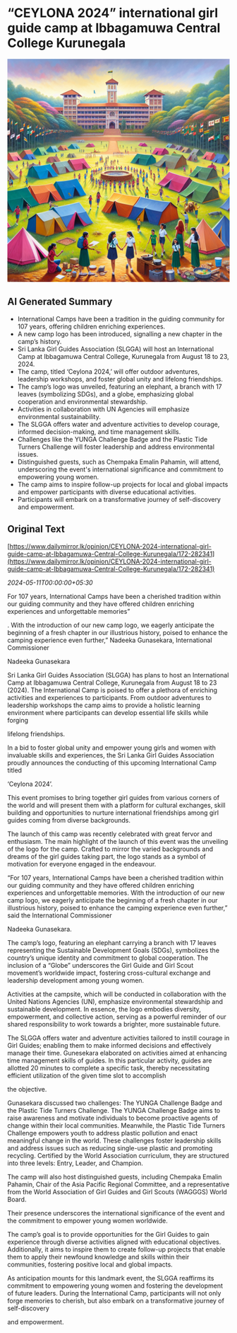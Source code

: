# “CEYLONA 2024” international girl guide camp at Ibbagamuwa Central College Kurunegala

![AI Image](ai_image.png)

## AI Generated Summary

- International Camps have been a tradition in the guiding community for 107 years, offering children enriching experiences.
- A new camp logo has been introduced, signalling a new chapter in the camp’s history.
- Sri Lanka Girl Guides Association (SLGGA) will host an International Camp at Ibbagamuwa Central College, Kurunegala from August 18 to 23, 2024.
- The camp, titled ‘Ceylona 2024,’ will offer outdoor adventures, leadership workshops, and foster global unity and lifelong friendships.
- The camp’s logo was unveiled, featuring an elephant, a branch with 17 leaves (symbolizing SDGs), and a globe, emphasizing global cooperation and environmental stewardship.
- Activities in collaboration with UN Agencies will emphasize environmental sustainability.
- The SLGGA offers water and adventure activities to develop courage, informed decision-making, and time management skills.
- Challenges like the YUNGA Challenge Badge and the Plastic Tide Turners Challenge will foster leadership and address environmental issues.
- Distinguished guests, such as Chempaka Emalin Pahamin, will attend, underscoring the event's international significance and commitment to empowering young women.
- The camp aims to inspire follow-up projects for local and global impacts and empower participants with diverse educational activities.
- Participants will embark on a transformative journey of self-discovery and empowerment.

## Original Text

[https://www.dailymirror.lk/opinion/CEYLONA-2024-international-girl-guide-camp-at-Ibbagamuwa-Central-College-Kurunegala/172-282341](https://www.dailymirror.lk/opinion/CEYLONA-2024-international-girl-guide-camp-at-Ibbagamuwa-Central-College-Kurunegala/172-282341)

*2024-05-11T00:00:00+05:30*

For 107 years, International Camps have been a cherished tradition within our guiding community and they have offered children enriching experiences and unforgettable memories”

. With the introduction of our new camp logo, we eagerly anticipate the beginning of a fresh chapter in our illustrious history, poised to enhance the camping experience even further,” Nadeeka Gunasekara, International Commissioner

Nadeeka Gunasekara

Sri Lanka Girl Guides Association (SLGGA) has plans to host an International Camp at Ibbagamuwa Central College, Kurunegala from August 18 to 23 (2024). The International Camp is poised to offer a plethora of enriching activities and experiences to participants. From outdoor adventures to leadership workshops the camp aims to provide a holistic learning environment where participants can develop essential life skills while forging 

lifelong friendships.

In a bid to foster global unity and empower young girls and women with invaluable skills and experiences, the Sri Lanka Girl Guides Association proudly announces the conducting of this upcoming International Camp titled 

‘Ceylona 2024’.

This event promises to bring together girl guides from various corners of the world and will present them with a platform for cultural exchanges, skill building and opportunities to nurture international friendships among girl guides coming from diverse backgrounds.

The launch of this camp was recently celebrated with great fervor and enthusiasm. The main highlight of the launch of this event was the unveiling of the logo for the camp. Crafted to mirror the varied backgrounds and dreams of the girl guides taking part, the logo stands as a symbol of motivation for everyone engaged in the endeavour.

“For 107 years, International Camps have been a cherished tradition within our guiding community and they have offered children enriching experiences and unforgettable memories. With the introduction of our new camp logo, we eagerly anticipate the beginning of a fresh chapter in our illustrious history, poised to enhance the camping experience even further,” said the International Commissioner 

Nadeeka Gunasekara.

The camp’s logo, featuring an elephant carrying a branch with 17 leaves representing the Sustainable Development Goals (SDGs), symbolizes the country’s unique identity and commitment to global cooperation. The inclusion of a “Globe” underscores the Girl Guide and Girl Scout movement’s worldwide impact, fostering cross-cultural exchange and leadership development among young women.

Activities at the campsite, which will be conducted in collaboration with the United Nations Agencies (UN), emphasize environmental stewardship and sustainable development. In essence, the logo embodies diversity, empowerment, and collective action, serving as a powerful reminder of our shared responsibility to work towards a brighter, more sustainable future.

The SLGGA offers water and adventure activities tailored to instill courage in Girl Guides; enabling them to make informed decisions and effectively manage their time. Gunesekara elaborated on activities aimed at enhancing time management skills of guides. In this particular activity, guides are allotted 20 minutes to complete a specific task, thereby necessitating efficient utilization of the given time slot to accomplish 

the objective.

Gunasekara discussed two challenges: The YUNGA Challenge Badge and the Plastic Tide Turners Challenge. The YUNGA Challenge Badge aims to raise awareness and motivate individuals to become proactive agents of change within their local communities. Meanwhile, the Plastic Tide Turners Challenge empowers youth to address plastic pollution and enact meaningful change in the world. These challenges foster leadership skills and address issues such as reducing single-use plastic and promoting recycling. Certified by the World Association curriculum, they are structured into three levels: Entry, Leader, and Champion.

The camp will also host distinguished guests, including Chempaka Emalin Pahamin, Chair of the Asia Pacific Regional Committee, and a representative from the World Association of Girl Guides and Girl Scouts (WAGGGS) World Board.

Their presence underscores the international significance of the event and the commitment to empower young women worldwide.

The camp’s goal is to provide opportunities for the Girl Guides to gain experience through diverse activities aligned with educational objectives. Additionally, it aims to inspire them to create follow-up projects that enable them to apply their newfound knowledge and skills within their communities, fostering positive local and global impacts.

As anticipation mounts for this landmark event, the SLGGA reaffirms its commitment to empowering young women and fostering the development of future leaders. During the International Camp, participants will not only forge memories to cherish, but also embark on a transformative journey of self-discovery 

and empowerment.

